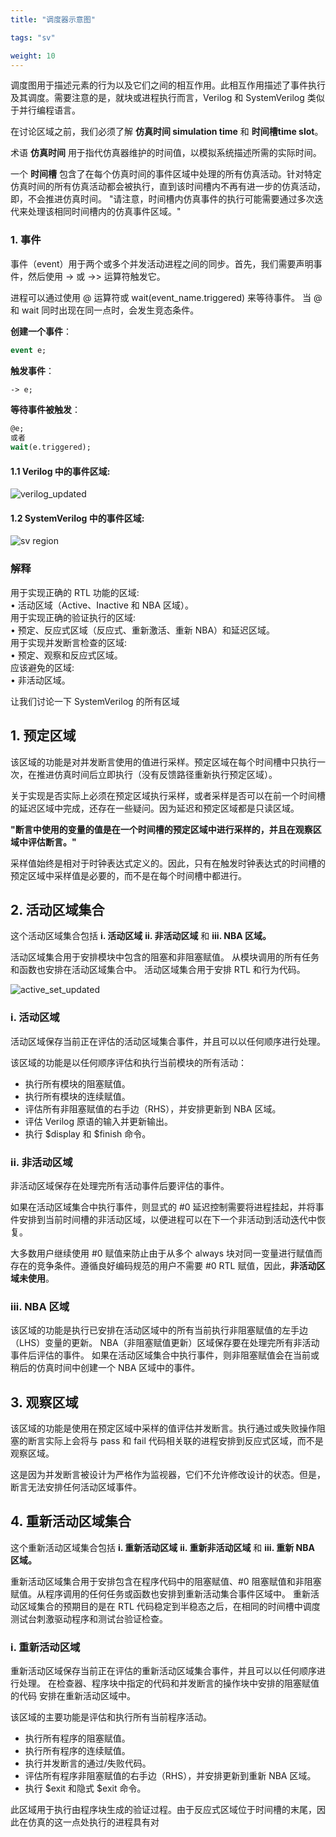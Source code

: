 ```yaml
---
title: "调度器示意图"

tags: "sv"

weight: 10
---
```



调度图用于描述元素的行为以及它们之间的相互作用。此相互作用描述了事件执行及其调度。需要注意的是，就块或进程执行而言，Verilog 和 SystemVerilog 类似于并行编程语言。

在讨论区域之前，我们必须了解 **仿真时间 simulation time** 和 **时间槽time slot**。

术语 **仿真时间** 用于指代仿真器维护的时间值，以模拟系统描述所需的实际时间。

一个 **时间槽** 包含了在每个仿真时间的事件区域中处理的所有仿真活动。针对特定仿真时间的所有仿真活动都会被执行，直到该时间槽内不再有进一步的仿真活动，即，不会推进仿真时间。
"请注意，时间槽内仿真事件的执行可能需要通过多次迭代来处理该相同时间槽内的仿真事件区域。"

### 1. 事件

事件（event）用于两个或多个并发活动进程之间的同步。首先，我们需要声明事件，然后使用 -> 或 ->> 运算符触发它。

进程可以通过使用 @ 运算符或 wait(event_name.triggered) 来等待事件。
当 @ 和 wait 同时出现在同一点时，会发生竞态条件。 

**创建一个事件**：  
```systemverilog
event e;
```

**触发事件**：  
```systemverilog
-> e;
```

**等待事件被触发**：  
```systemverilog
@e;  
或者  
wait(e.triggered);  
```

#### 1.1 Verilog 中的事件区域:

![verilog_updated](https://user-images.githubusercontent.com/110411714/189116752-2fad67b9-f845-4c5f-a27a-5b283801fa71.png)

#### 1.2 SystemVerilog 中的事件区域:

![sv region](https://user-images.githubusercontent.com/110411714/189117840-ec00be43-9a2e-4258-b8a8-8d1531763f75.png)

### 解释

用于实现正确的 RTL 功能的区域:  
• 活动区域（Active、Inactive 和 NBA 区域）。  
用于实现正确的验证执行的区域:  
• 预定、反应式区域（反应式、重新激活、重新 NBA）和延迟区域。  
用于实现并发断言检查的区域:  
• 预定、观察和反应式区域。  
应该避免的区域:  
• 非活动区域。  

让我们讨论一下 SystemVerilog 的所有区域  

## 1. 预定区域

该区域的功能是对并发断言使用的值进行采样。预定区域在每个时间槽中只执行一次，在推进仿真时间后立即执行（没有反馈路径重新执行预定区域）。

关于实现是否实际上必须在预定区域执行采样，或者采样是否可以在前一个时间槽的延迟区域中完成，还存在一些疑问。因为延迟和预定区域都是只读区域。

**"断言中使用的变量的值是在一个时间槽的预定区域中进行采样的，并且在观察区域中评估断言。"**

采样值始终是相对于时钟表达式定义的。因此，只有在触发时钟表达式的时间槽的预定区域中采样值是必要的，而不是在每个时间槽中都进行。


## 2. 活动区域集合

这个活动区域集合包括
**i. 活动区域**
**ii. 非活动区域** 和
**iii. NBA 区域。**

活动区域集合用于安排模块中包含的阻塞和非阻塞赋值。
从模块调用的所有任务和函数也安排在活动区域集合中。
活动区域集合用于安排 RTL 和行为代码。

![active_set_updated](https://user-images.githubusercontent.com/110411714/189118518-939cc0b6-f1c5-4391-b641-8064af16a25b.png)

### i. 活动区域

活动区域保存当前正在评估的活动区域集合事件，并且可以以任何顺序进行处理。

该区域的功能是以任何顺序评估和执行当前模块的所有活动：

- 执行所有模块的阻塞赋值。
- 执行所有模块的连续赋值。
- 评估所有非阻塞赋值的右手边（RHS），并安排更新到 NBA 区域。
- 评估 Verilog 原语的输入并更新输出。
- 执行 $display 和 $finish 命令。


### ii. 非活动区域

非活动区域保存在处理完所有活动事件后要评估的事件。

如果在活动区域集合中执行事件，则显式的 #0 延迟控制需要将进程挂起，并将事件安排到当前时间槽的非活动区域，以便进程可以在下一个非活动到活动迭代中恢复。

大多数用户继续使用 #0 赋值来防止由于从多个 always 块对同一变量进行赋值而存在的竞争条件。遵循良好编码规范的用户不需要 #0 RTL 赋值，因此，**非活动区域未使用**。


### iii. NBA 区域

该区域的功能是执行已安排在活动区域中的所有当前执行非阻塞赋值的左手边（LHS）变量的更新。
NBA（非阻塞赋值更新）区域保存要在处理完所有非活动事件后评估的事件。
如果在活动区域集合中执行事件，则非阻塞赋值会在当前或稍后的仿真时间中创建一个 NBA 区域中的事件。


## 3. 观察区域

该区域的功能是使用在预定区域中采样的值评估并发断言。执行通过或失败操作阻塞的断言实际上会将与 pass 和 fail 代码相关联的进程安排到反应式区域，而不是观察区域。

这是因为并发断言被设计为严格作为监视器，它们不允许修改设计的状态。但是，断言无法安排任何活动区域事件。


## 4. 重新活动区域集合

这个重新活动区域集合包括
**i. 重新活动区域**
**ii. 重新非活动区域** 和
**iii. 重新 NBA 区域。**

重新活动区域集合用于安排包含在程序代码中的阻塞赋值、#0 阻塞赋值和非阻塞赋值。从程序调用的任何任务或函数也安排到重新活动集合事件区域中。
重新活动区域集合的预期目的是在 RTL 代码稳定到半稳态之后，在相同的时间槽中调度测试台刺激驱动程序和测试台验证检查。

### i. 重新活动区域

重新活动区域保存当前正在评估的重新活动区域集合事件，并且可以以任何顺序进行处理。
在检查器、程序块中指定的代码和并发断言的操作块中安排的阻塞赋值的代码
安排在重新活动区域中。

该区域的主要功能是评估和执行所有当前程序活动。

- 执行所有程序的阻塞赋值。
- 执行所有程序的连续赋值。
- 执行并发断言的通过/失败代码。
- 评估所有程序非阻塞赋值的右手边（RHS），并安排更新到重新 NBA 区域。
- 执行 $exit 和隐式 $exit 命令。

此区域用于执行由程序块生成的验证过程。由于反应式区域位于时间槽的末尾，因此在仿真的这一点处执行的进程具有对